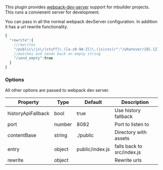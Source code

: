 This plugin provides [webpack-dev-server](https://github.com/webpack/webpack-dev-server)
 support for mbuilder projects.  This runs a convienent server for development.

You can pass in all the normal webpack devServer configuration.  In addition
it has a url rewrite functionality.

```js static
{
  "rewrite":{
    //rewrites
    "/public\/js\/(stuff)\.([a-z0-9A-Z])\.(js|css)/":"/whatever/{0}.{2}"
    //matches and sends back an empty string
    "/send_empty":true
  }
}
```

### Options
All other options are passed to webpack dev server.

| Property      | Type       | Default      | Description                      |
| ------------- | -----------| -------------| ---------------------------------|
| historyApiFallback | bool  | true         | Use history fallback             |
| port          | number     | 8082         | Port to listen to                |
| contentBase   | string     | ./public     | Directory with assets            |
| entry         | object     | public/index.js| falls back to src/index.js     |
| rewrite       | object     |              | Rewrite urls                     |
